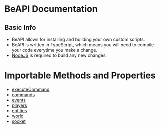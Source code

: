# BeAPI Documentation

## Basic Info
- BeAPI allows for installing and building your own custom scripts.
- BeAPI is written in TypeScript, which means you will need to compile your code everytime you make a change.
- [NodeJS](https://nodejs.org/) is required to build any new changes.

# Importable Methods and Properties
- [executeCommand](https://github.com/MCBE-Utilities/BeAPI/blob/main/docs/executeCommand.md)
- [commands](https://github.com/MCBE-Utilities/BeAPI/blob/main/docs/commandManager.md)
- [events](https://github.com/MCBE-Utilities/BeAPI/blob/main/docs/eventManager.md)
- [players](https://github.com/MCBE-Utilities/BeAPI/blob/main/docs/playerManager.md)
- [entities](https://github.com/MCBE-Utilities/BeAPI/blob/main/docs/entityManager.md)
- [world](https://github.com/MCBE-Utilities/BeAPI/blob/main/docs/worldManager.md)
- [socket](https://github.com/MCBE-Utilities/BeAPI/blob/main/docs/socketManager.md)
